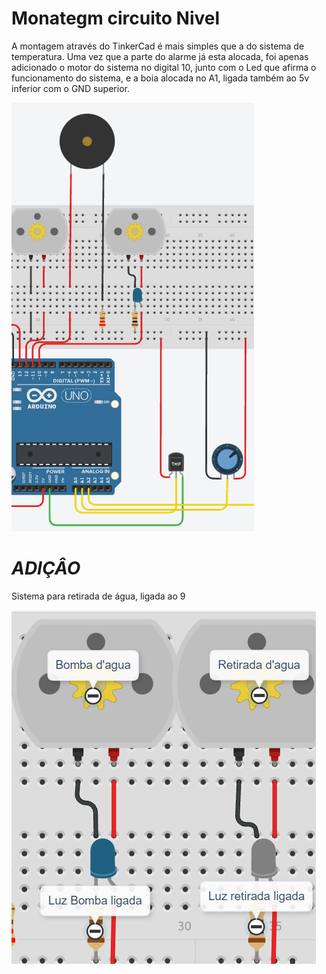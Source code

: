 # Monategm circuito Nivel 

A  montagem através do TinkerCad é mais simples que a do sistema de temperatura. 
Uma vez que a parte do alarme já esta alocada, foi apenas adicionado o motor do sistema no digital 10, junto com o Led que afirma o funcionamento do sistema, e a boia alocada no A1, ligada também ao 5v inferior  com o GND superior. 

![Img](https://github.com/nah2602/embarcadosprojeto/blob/main/sistema-nivel/fotosnivel/sistema%20nivel.png)



# ***ADIÇÂO***

Sistema para retirada de água, ligada ao 9 


![s](https://github.com/nah2602/embarcadosprojeto/blob/main/sistema-nivel/fotosnivel/retirar.png)
